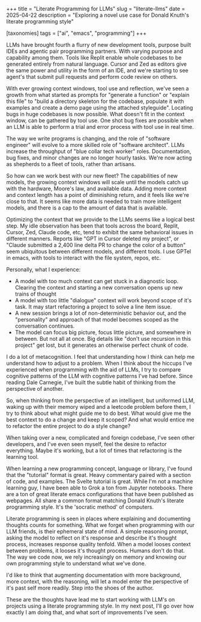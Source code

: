 +++
title = "Literate Programming for LLMs"
slug = "literate-llms"
date = 2025-04-22
description = "Exploring a novel use case for Donald Knuth's literate programming style"

[taxonomies]
tags = ["ai", "emacs", "programming"]
+++

LLMs have brought fourth a flurry of new development tools, purpose built IDEs and agentic pair programming partners. With varying purpose and capability among them. Tools like Replit enable whole codebases to be generated entirely from natural language. Cursor and Zed as editors give the same power and utility in the form of an IDE, and we're starting to see agent's that submit pull requests and perform code review on others.

With ever growing context windows, tool use and reflection, we've seen a growth from what started as prompts for "generate a function" or "explain this file" to "build a directory skeleton for the codebase, populate it with examples and create a demo page using the attached styleguide". Locating bugs in huge codebases is now possible. What doesn't fit in the context window, can be gathered by tool use. One shot bug fixes are possible when an LLM is able to perform a trial and error process with tool use in real time.

The way we write programs is changing, and the role of "software engineer" will evolve to a more skilled role of "software architect". LLMs increase the throughput of "blue collar tech worker" roles. Documentation, bug fixes, and minor changes are no longer hourly tasks. We're now acting as shepherds to a fleet of tools, rather than artisans.

So how can we work best with our new fleet? The capabilities of new models, the growing context windows will scale until the models catch up with the hardware, Moore's law, and available data. Adding more context and context length has a point of diminishing return, and it feels like we're close to that. It seems like more data is needed to train more intelligent models, and there is a cap to the amount of data that is available. 

Optimizing the context that we provide to the LLMs seems like a logical best step. My idle observation has been that tools across the board, Replit, Cursor, Zed, Claude code, etc, tend to exhibit the same behavioral issues in different manners. Reports like "GPT in Cursor deleted my project", or "Claude submitted a 2,400 line delta PR to change the color of a button" seem ubiquitous between different models, and different tools. I use GPTel in emacs, with tools to interact with the file system, repos, etc. 

Personally, what I experience:
- A model with too much context can get stuck in a diagnostic loop. Clearing the context and starting a new conversation opens up new trains of thought
- A model with too little "dialogue" context will work beyond scope of it's task. It may start refactoring a project to solve a line item issue.
- A new session brings  a lot of non-deterministic behavior out, and the "personality" and approach of that model becomes scoped as the conversation continues.
- The model can focus big picture, focus little picture, and somewhere in between. But not all at once. Big details like "don't use recursion in this project" get lost, but it generates  an otherwise perfect chunk of code.

I do a lot of metacognition. I feel that understanding how I think can help me understand how to adjust to a problem. When I think about the hiccups I've experienced when programming with the aid of LLMs, I try to compare cognitive patterns of the LLM with cognitive patterns I've had before. Since reading Dale Carnegie, I've built the subtle habit of thinking from the perspective of another. 

So, when thinking from the perspective of an intelligent, but uniformed LLM, waking up with their memory wiped and a leetcode problem before them, I try to think about what might guide me to do best. What would give me the best context to do a change and keep it scoped? And what would entice me to refactor the entire project to do a style change? 

When taking over a new, complicated and foreign codebase, I've seen other developers, and I've even seen myself, feel the desire to refactor everything. Maybe it's working, but a lot of times that refactoring is the learning tool. 

When learning a new programming concept, language or library, I've found that the "tutorial" format is great. Heavy commentary paired with a section of code, and examples. The Svelte tutorial is great. While I'm not a machine learning guy, I have been able to Grok a ton from Jupyter notebooks. There are a ton of great literate emacs configurations that have been published as webpages. All share a common format matching Donald Knuth's literate programming style. It's the 'socratic method' of computers.

Literate programming is seen in places where explaining and documenting thoughts counts for something. What we forget when programming with our LLM friends, is their ephemeral state of mind. A simple reasoning prompt, asking the model to reflect on it's response and describe it's thought process, increases response quality tenfold. When a model looses context between problems, it looses it's thought process. Humans don't do that. The way we code now, we rely increasingly on memory and knowing our own programming style to understand what we've done. 

I'd like to think that augmenting documentation with more background, more context, with the reasoning, will let a model enter the perspective of it's past self more readily. Step into the shoes of the author. 

These are the thoughts have lead me to start working with LLM's on projects using a literate programming style. In my next post, I'll go over how exactly I am doing that, and what sort of improvements I've seen.
